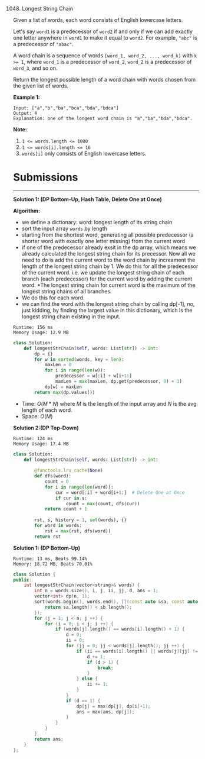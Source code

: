 1048. Longest String Chain

Given a list of words, each word consists of English lowercase letters.

Let's say `word1` is a predecessor of `word2` if and only if we can add exactly one letter anywhere in `word1` to make it equal to `word2`.  For example, `"abc"` is a predecessor of `"abac"`.

A word chain is a sequence of words `[word_1, word_2, ..., word_k]` with `k >= 1`, where `word_1` is a predecessor of `word_2`, `word_2` is a predecessor of `word_3`, and so on.

Return the longest possible length of a word chain with words chosen from the given list of words.

 

**Example 1:**

```
Input: ["a","b","ba","bca","bda","bdca"]
Output: 4
Explanation: one of the longest word chain is "a","ba","bda","bdca".
```

**Note:**

1. `1 <= words.length <= 1000`
1. `1 <= words[i].length <= 16`
1. `words[i]` only consists of English lowercase letters.

# Submissions
---
**Solution 1: (DP Bottom-Up, Hash Table, Delete One at Once)**

**Algorithm:**

* we define a dictionary: word: longest length of its string chain
* sort the input array `words` by length
* starting from the shortest word, generating all possible predecessor (a shorter word with exactly one letter missing) from the current word
* if one of the predecessor already exsit in the dp array, which means we already calculated the longest string chain for its precessor. Now all we need to do is add the current word to the word chain by increament the length of the longest string chain by 1. We do this for all the predecessor of the current word. i.e. we update the longest string chain of each branch (each predecessor) for the current word by adding the current word. *The longest string chain for current word is the maximum of the longest string chains of all branches.
* We do this for each word.
* we can find the word with the longest string chain by calling dp[-1], no, just kidding, by finding the largest value in this dictionary, which is the longest string chain existing in the input.

```
Runtime: 156 ms
Memory Usage: 12.9 MB
```
```python
class Solution:
    def longestStrChain(self, words: List[str]) -> int:
        dp = {}
        for w in sorted(words, key = len):
            maxLen = 0
            for i in range(len(w)):
                predecessor = w[:i] + w[i+1:]
                maxLen = max(maxLen, dp.get(predecessor, 0) + 1)
            dp[w] = maxLen
        return max(dp.values())
```

* Time: $O(M * N)$ where $M$ is the length of the input array and $N$ is the avg length of each word.
* Space: $O(M)$

**Solution 2:(DP Top-Down)**
```
Runtime: 124 ms
Memory Usage: 17.4 MB
```
```python
class Solution:
    def longestStrChain(self, words: List[str]) -> int:
        
        @functools.lru_cache(None)
        def dfs(word):
            count = 0
            for i in range(len(word)):
                cur = word[:i] + word[i+1:]  # Delete One at Once
                if cur in s: 
                    count = max(count, dfs(cur))
            return count + 1
        
        rst, s, history = 1, set(words), {}
        for word in words:
            rst = max(rst, dfs(word))
        return rst
```

**Solution 1: (DP Bottom-Up)**
```
Runtime: 13 ms, Beats 99.14%
Memory: 18.72 MB, Beats 70.01%
```
```c++
class Solution {
public:
    int longestStrChain(vector<string>& words) {
        int n = words.size(), i, j, ii, jj, d, ans = 1;
        vector<int> dp(n, 1);
        sort(words.begin(), words.end(), [](const auto &sa, const auto &sb){
            return sa.length() < sb.length();
        });
        for (j = 1; j < n; j ++) {
            for (i = 0; i < j; i ++) {
                if (words[j].length() == words[i].length() + 1) {
                    d = 0;
                    ii = 0;
                    for (jj = 0; jj < words[j].length(); jj ++) {
                        if (ii == words[i].length() || words[j][jj] != words[i][ii])  {
                            d += 1;
                            if (d > 1) {
                                break;
                            }
                        } else {
                            ii += 1;
                        }
                    }
                    if (d == 1) {
                        dp[j] = max(dp[j], dp[i]+1);
                        ans = max(ans, dp[j]);
                    }
                }
            }
        }
        return ans;
    }
};
```
